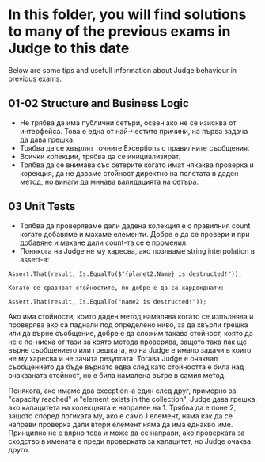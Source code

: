 # In this folder, you will find solutions to many of the previous exams in Judge to this date
Below are some tips and usefull information about Judge behaviour in previous exams.
## 01-02 Structure and Business Logic
- Не трябва да има публични сетъри, освен ако не се изисква от интерфейса. Това е една от най-честите причини, на първа задача да дава грешка.
- Трябва да се хвърлят точните Exceptions с правилните съобщения.
- Всички колекции, трябва да се инициализират.
- Трябва да се внимава със сетерите когато имат някаква проверка и корекция, да не даваме стойност директно на полетата в даден метод, но винаги да минава валидацията на сетъра.

## 03 Unit Tests
- Трябва да проверяваме дали дадена колекция е с правилния count когато добавяме и махаме елементи. Добре е да се провери и при добавяне и махане дали count-та се е променил.
- Понякога на Judge не му харесва, ако позлваме string interpolation в assert-a:

```
Assert.That(result, Is.EqualTo($"{planet2.Name} is destructed!"));

Когато се сравяват стойностите, по добре е да са хардокднати:

Assert.That(result, Is.EqualTo("name2 is destructed!"));
 ```
 
 Ако има стойности, които даден метод намалява когато се изпълнява и проверява ако са паднали под определено ниво, за да хвърли грешка или да върне съобщение, добре е да сложим такава стойност, която да не е по-ниска от тази за която метода проверява, защото така пак ще върне съобщението или грешката, но на Judge е имало задачи в които не му харесва и не зачита резултата. Тогава Judge е очаквал съобщението да бъде върнато едва след като стойността е била над очакваната стойност, но е била намалена вътре в самия метод.
 
 Понякога, ако имаме два exception-a един след друг, примерно за "capacity reached" и "element exists in the collection", Judge дава грешка, ако капацитета на колекцията е направен на 1. Трябва да е поне 2, защото според логиката му, ако е само 1 елемент, няма как да се направи проверка дали втори елемент няма да има еднакво име. Принципно не е вярно това и може да се направи, ако проверката за сходство в имената е преди проверката за капацитет, но Judge очаква друго. 